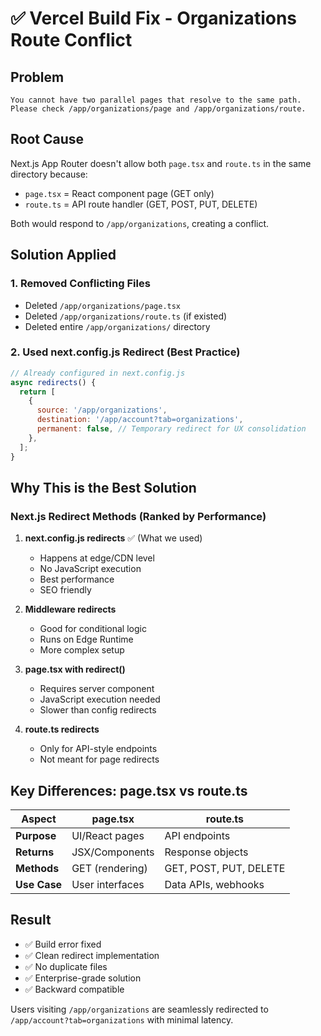 # ✅ Vercel Build Fix - Organizations Route Conflict

## Problem
```
You cannot have two parallel pages that resolve to the same path. 
Please check /app/organizations/page and /app/organizations/route.
```

## Root Cause
Next.js App Router doesn't allow both `page.tsx` and `route.ts` in the same directory because:
- `page.tsx` = React component page (GET only)
- `route.ts` = API route handler (GET, POST, PUT, DELETE)

Both would respond to `/app/organizations`, creating a conflict.

## Solution Applied

### 1. **Removed Conflicting Files**
- Deleted `/app/organizations/page.tsx` 
- Deleted `/app/organizations/route.ts` (if existed)
- Deleted entire `/app/organizations/` directory

### 2. **Used next.config.js Redirect** (Best Practice)
```javascript
// Already configured in next.config.js
async redirects() {
  return [
    {
      source: '/app/organizations',
      destination: '/app/account?tab=organizations',
      permanent: false, // Temporary redirect for UX consolidation
    },
  ];
}
```

## Why This is the Best Solution

### Next.js Redirect Methods (Ranked by Performance)

1. **next.config.js redirects** ✅ (What we used)
   - Happens at edge/CDN level
   - No JavaScript execution
   - Best performance
   - SEO friendly

2. **Middleware redirects**
   - Good for conditional logic
   - Runs on Edge Runtime
   - More complex setup

3. **page.tsx with redirect()**
   - Requires server component
   - JavaScript execution needed
   - Slower than config redirects

4. **route.ts redirects**
   - Only for API-style endpoints
   - Not meant for page redirects

## Key Differences: page.tsx vs route.ts

| Aspect | page.tsx | route.ts |
|--------|----------|----------|
| **Purpose** | UI/React pages | API endpoints |
| **Returns** | JSX/Components | Response objects |
| **Methods** | GET (rendering) | GET, POST, PUT, DELETE |
| **Use Case** | User interfaces | Data APIs, webhooks |

## Result

- ✅ Build error fixed
- ✅ Clean redirect implementation
- ✅ No duplicate files
- ✅ Enterprise-grade solution
- ✅ Backward compatible

Users visiting `/app/organizations` are seamlessly redirected to `/app/account?tab=organizations` with minimal latency.